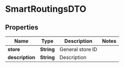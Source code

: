 
# SmartRoutingsDTO

## Properties
Name | Type | Description | Notes
------------ | ------------- | ------------- | -------------
**store** | **String** | General store ID | 
**description** | **String** | Description | 



